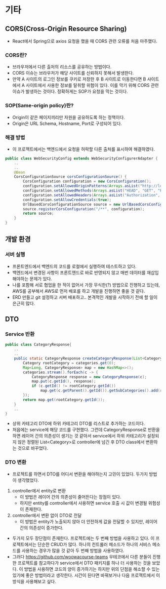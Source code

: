 # 기타
## CORS(Cross-Origin Resource Sharing)
- React에서 Spring으로 axios 요청을 했을 때 CORS 관련 오류를 처음 마주했다.
### CORS란?
- 브라우저에서 다른 출처의 리소스를 공유하는 방법이다.
- CORS 이슈는 브라우저가 해당 사이트를 신뢰하지 못해서 발생한다.
- 만약 A 사이트의 로그인 정보를 쿠키로 저장한 후 B 사이트로 이동한다면 B 사이트에서 A 사이트에서 사용한 정보를 탈취할 위험이 있다. 이를 막기 위해 CORS 관련 이슈가 발생하는 것이다. 정확하게는 SOP가 요청을 막는 것이다.
### SOP(Same-origin policy)란?
- Origin이 같은 페이지끼리만 자원을 공유하도록 하는 정책이다.
- Origin은 URL Schema, Hostname, Port로 구성되어 있다.

### 해결 방법
- 이 프로젝트에서는 백엔드에서 요청을 허락할 다른 출처를 표시하여 해결하였다.
```JAVA
public class WebSecurityConfig extends WebSecurityConfigurerAdapter {
    ..
    ..
    @Bean
    CorsConfigurationSource corsConfigurationSource() {
        CorsConfiguration configuration = new CorsConfiguration();
        configuration.setAllowedOriginPatterns(Arrays.asList("http://localhost:3000"));
        configuration.setAllowedMethods(Arrays.asList("HEAD", "GET", "POST", "PUT", "DELETE", "PATCH"));
        configuration.setAllowedHeaders(Arrays.asList("Authorization", "Cache-Control", "Content-Type"));
        configuration.setAllowCredentials(true);
        UrlBasedCorsConfigurationSource source = new UrlBasedCorsConfigurationSource();
        source.registerCorsConfiguration("/**", configuration);
        return source;
    }
}
```

## 개발 환경
### 서버 실행
- 프론트엔드에서 백엔드의 코드를 로컬에서 실행하여 테스트하고 있다.
- 백엔드에서 변경된 사항이 프론트엔드로 바로 반영되지 않고 매번 데이터를 재삽입해야하는 문제가 있다.
- 나를 포함해 서로 협업을 한 적이 없어서 가장 무식한(?) 방법으로 진행하고 있는데, AWS를 공부해서 AWS로 먼저 배포를 하고 개발을 진행하면 좋을 것 같다.
- ERD 만들고 git 설정하고 서버 배포하고.. 본격적인 개발을 시작하기 전에 할 일이 은근히 많다.


## DTO
### Service 반환
```java
public class CategoryResponse{
    ..
    ..
    public static CategoryResponse createCategoryResponse(List<Category> categories) {
        Category rootCategory = categories.get(0);
        Map<Long, CategoryResponse> map = new HashMap<>();
        categories.stream().forEach(c -> {
            CategoryResponse response = new CategoryResponse(c);
            map.put(c.getId(), response);
            if (c.getId() != rootCategory.getId())
                map.get(c.getParent().getId()).getSubCategories().add(response);
        });
        return map.get(rootCategory.getId());
    }
    ..
}
```
- 상위 카테고리 DTO에 하위 카테고리 DTO를 리스트로 추가하는 코드이다.
- 처음에는 service에 해당 코드를 구현했다. 그런데 CategoryResponse로 반환을 하면 레이어 간의 의존성이 생기는 것 같아서 service에서 하위 카테고리가 설정되지 않은 정렬된 List\<Category>로 controller에 넘긴 후 DTO class에서 변환하는 것으로 바꾸었다.


### DTO 변환
- 프로젝트를 하면서 DTO를 어디서 변환을 해야하는지 고민이 있었다. 두가지 방법이 생각했었다.
1. controller에서 entity로 변환
    - 이 방법은 레이어 간의 의존성이 줄어든다는 장점이 있다.
    - 하지만 entity를 controller에서 사용하면 service 호출 시 값이 변경될 위험성이 존재한다.
2. controller에서 변환 없이 DTO로 전달
    - 이 방법은 entity가 노출되지 않아 더 안전하게 값을 전달할 수 있지만, 레이어간의 의존성이 증가한다.
- 두가지 모두 장단점이 존재한다. 프로젝트에는 두 번째 방법을 사용하고 있다. 이 프로젝트에서는 단순한 CRUD가 많다. 하나의 컨트롤러 메소드가 하나의 서비스 메소드를 사용하는 경우가 많을 것 같아 두 번째 방법을 사용하였다.
- 그러다 https://github.com/woowacourse-teams 우테코에서 다른 분들이 진행한 프로젝트를 참고하다가 service에서 DTO 패키지를 하나 더 사용하는 것을 보았다. 이 방법을 사용하면 코드의 양이 증가하기는 하지만 위의 단점을 해소할 수 있는 있기에 좋은 방법이라고 생각한다. 시간이 된다면 바꿔보거나 다음 프로젝트에서 이 방식을 사용해보고 싶다.